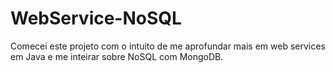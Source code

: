 # WebService-NoSQL
Comecei este projeto com o intuito de me aprofundar mais em web services em Java e me inteirar sobre NoSQL com MongoDB.
